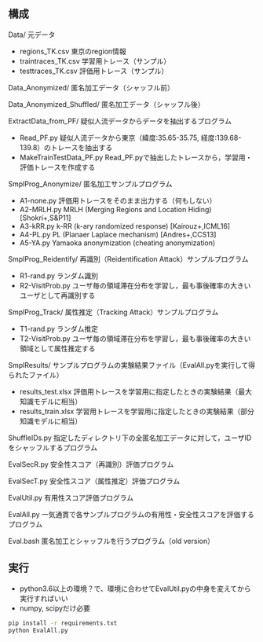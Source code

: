 ## 構成

Data/							元データ
 - regions_TK.csv				東京のregion情報
 - traintraces_TK.csv			学習用トレース（サンプル）
 - testtraces_TK.csv			評価用トレース（サンプル）

Data_Anonymized/				匿名加工データ（シャッフル前）

Data_Anonymized_Shuffled/		匿名加工データ（シャッフル後）

ExtractData_from_PF/			疑似人流データからデータを抽出するプログラム
 - Read_PF.py					疑似人流データから東京（緯度:35.65-35.75, 経度:139.68-139.8）のトレースを抽出する
 - MakeTrainTestData_PF.py		Read_PF.pyで抽出したトレースから，学習用・評価トレースを作成する

SmplProg_Anonymize/				匿名加工サンプルプログラム
 - A1-none.py					評価用トレースをそのまま出力する（何もしない）
 - A2-MRLH.py					MRLH (Merging Regions and Location Hiding) [Shokri+,S&P11]
 - A3-kRR.py					k-RR (k-ary randomized response) [Kairouz+,ICML16]
 - A4-PL.py						PL (Planaer Laplace mechanism) [Andres+,CCS13]
 - A5-YA.py						Yamaoka anonymization (cheating anonymization)

SmplProg_Reidentify/			再識別（Reidentification Attack）サンプルプログラム
 - R1-rand.py					ランダム識別
 - R2-VisitProb.py				ユーザ毎の領域滞在分布を学習し，最も事後確率の大きいユーザとして再識別する

SmplProg_Track/					属性推定（Tracking Attack）サンプルプログラム
 - T1-rand.py					ランダム推定
 - T2-VisitProb.py				ユーザ毎の領域滞在分布を学習し，最も事後確率の大きい領域として属性推定する

SmplResults/					サンプルプログラムの実験結果ファイル（EvalAll.pyを実行して得られたファイル）
 - results_test.xlsx			評価用トレースを学習用に指定したときの実験結果（最大知識モデルに相当）
 - results_train.xlsx			学習用トレースを学習用に指定したときの実験結果（部分知識モデルに相当）

ShuffleIDs.py					指定したディレクトリ下の全匿名加工データに対して，ユーザIDをシャッフルするプログラム

EvalSecR.py						安全性スコア（再識別）評価プログラム

EvalSecT.py						安全性スコア（属性推定）評価プログラム

EvalUtil.py						有用性スコア評価プログラム

EvalAll.py						一気通貫で各サンプルプログラムの有用性・安全性スコアを評価するプログラム

Eval.bash						匿名加工とシャッフルを行うプログラム（old version）

## 実行
- python3.6以上の環境？で、環境に合わせてEvalUtil.pyの中身を変えてから実行すればいい
- numpy, scipyだけ必要

```bash
pip install -r requirements.txt
python EvalAll.py
```
